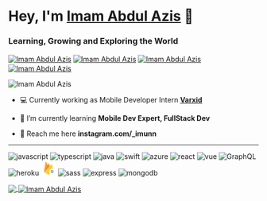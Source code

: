 <h1>Hey, I'm <a href ="">Imam Abdul Azis</a> 👋</h1>
<h3>Learning, Growing and Exploring the World</h3>
<p>  
<a href="https://github.com/imamabdulazis/" target="_blank"><img align="center" src="https://cdn.jsdelivr.net/npm/simple-icons@3.0.1/icons/google.svg" alt="Imam Abdul Azis" height="30" width="25" /></a>
<a href="https://www.instagram.com/_imunn" target="_blank"><img align="center" src="https://cdn.jsdelivr.net/npm/simple-icons@3.0.1/icons/instagram.svg" alt="Imam Abdul Azis" height="30" width="25" /></a>
<a href="https://www.linkedin.com/in/imam-abdul-azis-980309136/" target="_blank"><img align="center" src="https://cdn.jsdelivr.net/npm/simple-icons@3.0.1/icons/linkedin.svg" alt="Imam Abdul Azis" height="30" width="25" /></a>
<a href="https://medium.com/@devopsimun" target="_blank"><img align="center" src="https://cdn.jsdelivr.net/npm/simple-icons@3.0.1/icons/medium.svg" alt="Imam Abdul Azis" height="30" width="25" /></a>  
</p>
<p>  <img src="https://komarev.com/ghpvc/?username=imamabdulazis" alt="Imam Abdul Azis"/></p>

- 💻 Currently working as Mobile Developer Intern <a href="https://varx.id">**Varxid**</a>

- 🎯 I’m currently learning **Mobile Dev Expert, FullStack Dev**

- 💌 Reach me here **instagram.com/_imunn**

<hr><p>
<img src="https://firebasestorage.googleapis.com/v0/b/githubreadme-2bbd7.appspot.com/o/javascript-original.svg?alt=media&token=faeb0a98-1fc0-49d9-a773-563966ed109f" alt="javascript" width="30" height="30"/>
<img src="https://firebasestorage.googleapis.com/v0/b/githubreadme-2bbd7.appspot.com/o/typescript-original.svg?alt=media&token=a9db23c6-531a-455d-99fa-fab307a7f472" alt="typescript" width="30" height="30"/>
<img src="https://firebasestorage.googleapis.com/v0/b/githubreadme-2bbd7.appspot.com/o/java-original.svg?alt=media&token=a32104bd-0fe4-4df6-9bf0-9f710657d9bd" alt="java" width="30" height="30"/>
<img src="https://firebasestorage.googleapis.com/v0/b/githubreadme-2bbd7.appspot.com/o/swift-original.svg?alt=media&token=f76c44a0-76c7-4e96-9173-74a564cecc10" alt="swift" width="30" height="30"/>
<img src="https://www.vectorlogo.zone/logos/flutterio/flutterio-icon.svg" alt="azure" width="30" height="30"/>
<img src="https://firebasestorage.googleapis.com/v0/b/githubreadme-2bbd7.appspot.com/o/react-original.svg?alt=media&token=d788655f-cf3f-4b94-a3f4-3de64af2d596" alt="react"  width="30" height="30"/>
<img src="https://firebasestorage.googleapis.com/v0/b/githubreadme-2bbd7.appspot.com/o/vuejs-original.svg?alt=media&token=68012fd1-e5e6-43c1-b63f-c9b629875829" alt="vue"  width="30" height="30"/>
<img src="https://graphql.org/img/logo.svg" alt="GraphQL"  width="30" height="30"/>
<img src="https://firebasestorage.googleapis.com/v0/b/githubreadme-2bbd7.appspot.com/o/heroku-original.svg?alt=media&token=9fe4041e-de7b-45f1-a3b9-d579e13528fc" alt="heroku" width="30" height="30"/>
<img src="https://github.com/vscode-icons/vscode-icons/blob/master/icons/file_type_firebasehosting.svg" alt="firebase" width="30" height="30"/>
<img src="https://firebasestorage.googleapis.com/v0/b/githubreadme-2bbd7.appspot.com/o/sass-original.svg?alt=media&token=f3fc573f-b3d3-43ff-bc1f-399bf9544e29" alt="sass" width="30" height="30"/>
<img src="https://firebasestorage.googleapis.com/v0/b/githubreadme-2bbd7.appspot.com/o/express-original.svg?alt=media&token=e2663416-f4a1-4eec-b911-db95aad8be27" alt="express" width="30" height="30"/>
<img src="https://firebasestorage.googleapis.com/v0/b/githubreadme-2bbd7.appspot.com/o/mongodb-original.svg?alt=media&token=ac1d64d3-c200-449e-aeb9-fa3dff010430" alt="mongodb" width="30" height="30"/>
</p>



<p>
<a href="#" onclick="return false;">
  <img align="center" src="https://github-readme-stats.vercel.app/api/top-langs/?username=imamabdulazis&theme=default&layout=compact&count_private=true&hide=jupyter%20notebook,php,asp,css&langs_count=10" />
</a>
  <a href="#" onclick="return false;">
<img align="center" src="https://github-readme-stats.vercel.app/api?username=imamabdulazis&show_icons=true&theme=default&count_private=true&include_all_commits=true" alt="Imam Abdul Azis" />
</a>
</p>

